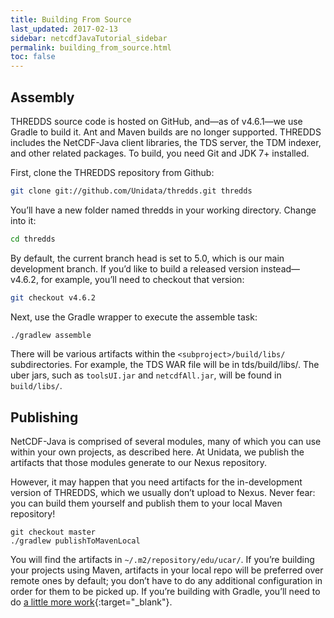 ```yaml
---
title: Building From Source
last_updated: 2017-02-13
sidebar: netcdfJavaTutorial_sidebar
permalink: building_from_source.html
toc: false
---
```


## Assembly

THREDDS source code is hosted on GitHub, and—as of v4.6.1—we use Gradle to build it.
Ant and Maven builds are no longer supported.
THREDDS includes the NetCDF-Java client libraries, the TDS server, the TDM indexer, and other related packages.
To build, you need Git and JDK 7+ installed.

First, clone the THREDDS repository from Github:

~~~bash
git clone git://github.com/Unidata/thredds.git thredds
~~~

You’ll have a new folder named thredds in your working directory. Change into it:

~~~bash
cd thredds
~~~

By default, the current branch head is set to 5.0, which is our main development branch.
If you’d like to build a released version instead—v4.6.2, for example, you’ll need to checkout that version:

~~~bash
git checkout v4.6.2
~~~

Next, use the Gradle wrapper to execute the assemble task:

~~~bash
./gradlew assemble
~~~

There will be various artifacts within the `<subproject>/build/libs/` subdirectories.
For example, the TDS WAR file will be in tds/build/libs/.
The uber jars, such as `toolsUI.jar` and `netcdfAll.jar`, will be found in `build/libs/`.

## Publishing

NetCDF-Java is comprised of several modules, many of which you can use within your own projects, as described here.
At Unidata, we publish the artifacts that those modules generate to our Nexus repository.

However, it may happen that you need artifacts for the in-development version of THREDDS, which we usually don’t upload to Nexus. 
Never fear: you can build them yourself and publish them to your local Maven repository!

~~~
git checkout master
./gradlew publishToMavenLocal
~~~

You will find the artifacts in `~/.m2/repository/edu/ucar/`.
If you’re building your projects using Maven, artifacts in your local repo will be preferred over remote ones by default; you don’t have to do any additional configuration in order for them to be picked up.
If you’re building with Gradle, you’ll need to do [a little more work](https://docs.gradle.org/current/userguide/dependency_management.html#sub:maven_local){:target="_blank"}.

